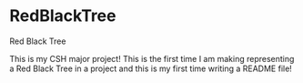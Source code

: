 # RedBlackTree

Red Black Tree

This is my CSH major project!
This is the first time I am making representing a Red Black Tree in a project and this is my first time writing a README file!


 


